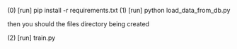 (0) [run]  pip install -r requirements.txt
(1) [run]  python load_data_from_db.py

then you should the files directory being created

(2) [run]  train.py